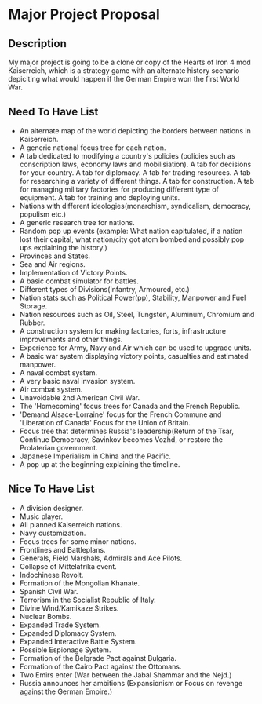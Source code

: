 # Major Project Proposal

## Description
My major project is going to be a clone or copy of the Hearts of Iron 4 mod Kaiserreich, which is a strategy game with an alternate
history scenario depiciting what would happen if the German Empire won the first World War.

## Need To Have List
- An alternate map of the world depicting the borders between nations in Kaiserreich.
- A generic national focus tree for each nation.
- A tab dedicated to modifying a country's policies (policies such as conscription laws, economy laws and mobilisiation). A tab for decisions for your country. A tab for diplomacy. A tab for trading resources. A tab for researching a variety of different things. A tab for construction. A tab for managing military factories for producing different type of equipment. A tab for training and deploying units.
- Nations with different ideologies(monarchism, syndicalism, democracy, populism etc.)
- A generic research tree for nations.
- Random pop up events (example: What nation capitulated, if a nation lost their capital, what nation/city got atom bombed and possibly
pop ups explaining the history.)
- Provinces and States.
- Sea and Air regions.
- Implementation of Victory Points.
- A basic combat simulator for battles.
- Different types of Divisions(Infantry, Armoured, etc.)
- Nation stats such as Political Power(pp), Stability, Manpower and Fuel Storage.
- Nation resources such as Oil, Steel, Tungsten, Aluminum, Chromium and Rubber.
- A construction system for making factories, forts, infrastructure improvements and other things.
- Experience for Army, Navy and Air which can be used to upgrade units.
- A basic war system displaying victory points, casualties and estimated manpower.
- A naval combat system.
- A very basic naval invasion system.
- Air combat system.
- Unavoidable 2nd American Civil War.
- The 'Homecoming' focus trees for Canada and the French Republic.
- 'Demand Alsace-Lorraine' focus for the French Commune and 'Liberation of Canada' Focus for the Union of Britain.
- Focus tree that determines Russia's leadership(Return of the Tsar, Continue Democracy, Savinkov becomes Vozhd, or restore the Prolaterian government.
- Japanese Imperialism in China and the Pacific.
- A pop up at the beginning explaining the timeline.

## Nice To Have List
- A division designer.
- Music player.
- All planned Kaiserreich nations.
- Navy customization.
- Focus trees for some minor nations.
- Frontlines and Battleplans.
- Generals, Field Marshals, Admirals and Ace Pilots.
- Collapse of Mittelafrika event.
- Indochinese Revolt.
- Formation of the Mongolian Khanate.
- Spanish Civil War.
- Terrorism in the Socialist Republic of Italy.
- Divine Wind/Kamikaze Strikes.
- Nuclear Bombs.
- Expanded Trade System.
- Expanded Diplomacy System.
- Expanded Interactive Battle System.
- Possible Espionage System.
- Formation of the Belgrade Pact against Bulgaria.
- Formation of the Cairo Pact against the Ottomans.
- Two Emirs enter (War between the Jabal Shammar and the Nejd.)
- Russia announces her ambitions (Expansionism or Focus on revenge against the German Empire.)
